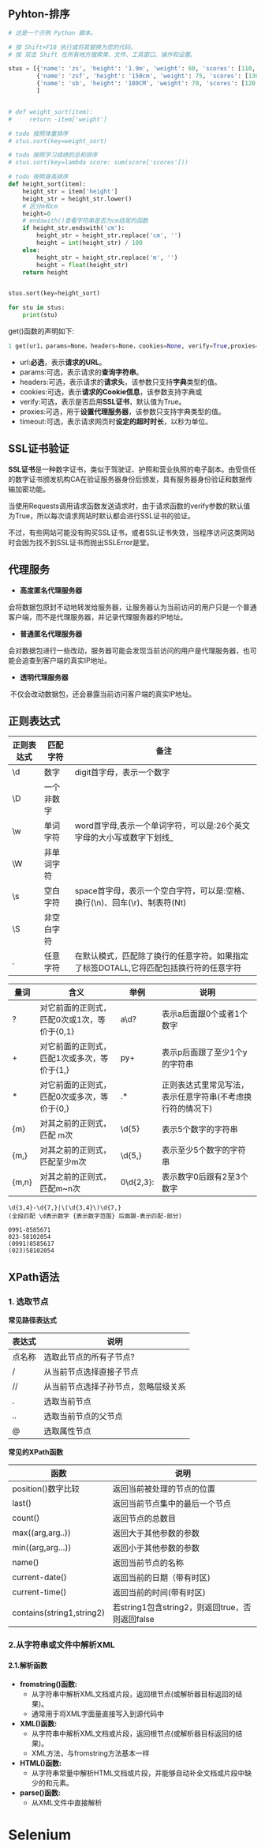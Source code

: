 ## Pyhton-排序

```python
# 这是一个示例 Python 脚本。

# 按 Shift+F10 执行或将其替换为您的代码。
# 按 双击 Shift 在所有地方搜索类、文件、工具窗口、操作和设置。

stus = [{'name': 'zs', 'height': '1.9m', 'weight': 60, 'scores': [110, 90, 80]},
        {'name': 'zsf', 'height': '150cm', 'weight': 75, 'scores': [130, 90, 80]},
        {'name': 'sb', 'height': '180CM', 'weight': 70, 'scores': [120, 90, 80]},
        ]


# def weight_sort(item):
#     return -item['weight']

# todo 按照体重排序
# stus.sort(key=weight_sort)

# todo 按照学习成绩的总和排序
# stus.sort(key=lambda score: sum(score['scores']))

# todo 按照身高排序
def height_sort(item):
    height_str = item['height']
    height_str = height_str.lower()
    # 区分m和cm
    height=0
    # endswith()查看字符串是否为cm结尾的函数
    if height_str.endswith('cm'):
        height_str = height_str.replace('cm', '')
        height = int(height_str) / 100
    else:
        height_str = height_str.replace('m', '')
        height = float(height_str)
    return height


stus.sort(key=height_sort)

for stu in stus:
    print(stu)

```



get()函数的声明如下:

```python
1 get(ur1，params=None，headers=None，cookies=None, verify=True,proxies=None，timeout=None，**kwargs)
```

- url:**必选**，表示**请求的URL**。
- params:可选，表示请求的**查询字符串**。
- headers:可选，表示请求的**请求头**，该参数只支持**字典**类型的值。
- cookies:可选，表示**请求的Cookie信息**，该参数支持字典或
- verify:可选，表示是否启用**SSL证书**，默认值为True。
- proxies:可选，用于**设置代理服务器**，该参数只支持字典类型的值。
- timeout:可选，表示请求网页时**设定的超时时长**，以秒为单位。



## SSL证书验证

**SSL证书**是一种数字证书，类似于驾驶证、护照和营业执照的电子副本。由受信任的数字证书颁发机构CA在验证服务器身份后颁发，具有服务器身份验证和数据传输加密功能。

当使用Requests调用请求函数发送请求时，由于请求函数的verify参数的默认值为True，所以每次请求网站时默认都会进行SSL证书的验证。

不过，有些网站可能没有购买SSL证书，或者SSL证书失效，当程序访问这类网站时会因为找不到SSL证书而抛出SSLError是堂。



## 代理服务

- **高度匿名代理服务器**

​	会将数据包原封不动地转发给服务器，让服务器认为当前访问的用户只是一个普通客户端，而不是代理服务器，并记录代理服务器的IP地址。

- **普通匿名代理服务器**

​	会对数据包进行一些改动，服务器可能会发现当前访问的用户是代理服务器，也可能会追查到客户端的真实IP地址。

- **透明代理服务器**

​	不仅会改动数据包，还会暴露当前访问客户端的真实lP地址。

## 正则表达式

| 正则表达式 | 匹配字符   | 备注                                                         |
| ---------- | ---------- | ------------------------------------------------------------ |
| \d         | 数字       | digit首字母，表示一个数字                                    |
| \D         | 一个非数字 |                                                              |
| \w         | 单词字符   | word首字母,表示一个单词字符，可以是:26个英文字母的大小写或数字下划线_ |
| \W         | 非单词字符 |                                                              |
| \s         | 空白字符   | space首字母，表示一个空白字符，可以是:空格、换行(\n)、回车(\r)、制表符(Nt) |
| \S         | 非空白字符 |                                                              |
| .          | 任意字符   | 在默认模式，匹配除了换行的任意字符。如果指定了标签DOTALL,它将匹配包括换行符的任意字符 |



| 量词  | 含义                                        | 举例      | 说明                                                       |
| ----- | ------------------------------------------- | --------- | ---------------------------------------------------------- |
| ?     | 对它前面的正则式，匹配0次或1次，等价于{0,1} | a\d?      | 表示a后面跟0个或者1个数字                                  |
| +     | 对它前面的正则式，匹配1次或多次，等价于{1,} | py+       | 表示p后面跟了至少1个y的字符串                              |
| *     | 对它前面的正则式，匹配0次或多次，等价于{0,} | .*        | 正则表达式里常见写法，表示任意字符串(不考虑换行符的情况下) |
| {m}   | 对其之前的正则式，匹配 m次                  | \d{5}     | 表示5个数字的字符串                                        |
| {m,}  | 对其之前的正则式，匹配至少m次               | \d{5,}    | 表示至少5个数字的字符串                                    |
| {m,n} | 对其之前的正则式，匹配m~n次                 | 0\d{2,3}: | 表示数字0后跟有2至3个数字                                  |

```正则表达式
\d{3,4}-\d{7,}|\(\d{3,4}\)\d{7,}
(全段匹配 \d表示数字 {表示数字范围} 后面跟-表示匹配-部分)

0991-8585671
023-58102054
(0991)8585617
(023)58102054
```



## XPath语法

### 1. 选取节点

**常见路径表达式**

| 表达式 | 说明                                 |
| ------ | ------------------------------------ |
| 点名称 | 选取此节点的所有子节点?              |
| /      | 从当前节点选择直接子节点             |
| //     | 从当前节点选择子孙节点，忽略层级关系 |
| .      | 选取当前节点                         |
| ..     | 选取当前节点的父节点                 |
| @      | 选取属性节点                         |

**常见的XPath函数**

| 函数                      | 说明                                            |
| ------------------------- | ----------------------------------------------- |
| position()数字比较        | 返回当前被处理的节点的位置                      |
| last()                    | 返回当前节点集中的最后一个节点                  |
| count()                   | 返回节点的总数目                                |
| max((arg,arg..))          | 返回大于其他参数的参数                          |
| min((arg,arg…))           | 返回小于其他参数的参数                          |
| name()                    | 返回当前节点的名称                              |
| current-date()            | 返回当前的日期（带有时区)                       |
| current-time()            | 返回当前的时间(带有时区)                        |
| contains(string1,string2) | 若string1包含string2，则返回true，否则返回false |

### 2.从字符串或文件中解析XML

#### 2.1.解析函数

- **fromstring()函数:**
  - 从字符串中解析XML文档或片段，返回根节点(或解析器目标返回的结果)。
  - 通常用于将XML字面量直接写入到源代码中
- **XML()函数:**
  - 从字符串中解析XML文档或片段，返回根节点(或解析器目标返回的结果)。
  - XML方法，与fromstring方法基本一样
- **HTML()函数:**
  - 从字符串常量中解析HTML文档或片段，并能够自动补全文档或片段中缺少的<htm1>和<body>元素。
- **parse()函数:**
  - 从XML文件中直接解析









# Selenium

